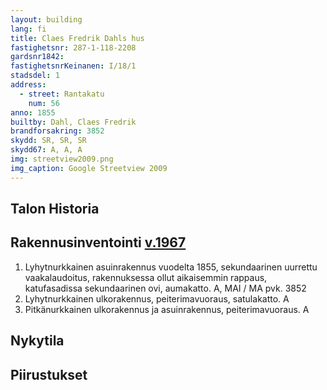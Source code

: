 ```yaml
---
layout: building
lang: fi
title: Claes Fredrik Dahls hus
fastighetsnr: 287-1-118-2208
gardsnr1842:
fastighetsnrKeinanen: I/18/1
stadsdel: 1
address:
  - street: Rantakatu
    num: 56
anno: 1855
builtby: Dahl, Claes Fredrik
brandforsakring: 3852
skydd: SR, SR, SR
skydd67: A, A, A
img: streetview2009.png
img_caption: Google Streetview 2009
---
```

## Talon Historia


## Rakennusinventointi <a href="/sources/keinanen_karki.pdf">v.1967</a>
1. Lyhytnurkkainen asuinrakennus vuodelta 1855, sekundaarinen uurrettu vaakalaudoitus, rakennuksessa ollut aikaisemmin rappaus, katufasadissa sekundaarinen ovi, aumakatto. A, MAI / MA pvk. 3852
2. Lyhytnurkkainen ulkorakennus, peiterimavuoraus, satulakatto. A
3. Pitkänurkkainen ulkorakennus ja asuinrakennus, peiterimavuoraus. A

## Nykytila

## Piirustukset
